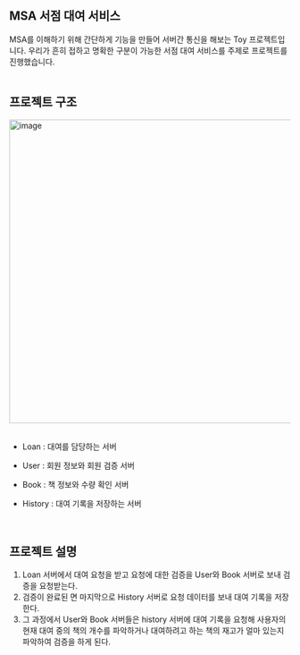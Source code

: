 ## MSA 서점 대여 서비스
MSA를 이해하기 위해 간단하게 기능을 만들어 서버간 통신을 해보는 Toy 프로젝트입니다. 우리가 흔히 접하고 명확한 구분이 가능한 서점 대여 서비스를 주제로 프로젝트를 진행했습니다.
<br/>
<br/>
## 프로젝트 구조
<img width="543" alt="image" src="https://github.com/JaeyoungChoi98/study_toy_MSA/assets/107467750/83a5c4e9-b7e8-4745-90a1-855315474c6b">
<br/>
<br/>

- Loan : 대여를 담당하는 서버

- User : 회원 정보와 회원 검증 서버

- Book : 책 정보와 수량 확인 서버

- History : 대여 기록을 저장하는 서버
<br/>

## 프로젝트 설명
1. Loan 서버에서 대여 요청을 받고 요청에 대한 검증을 User와 Book 서버로 보내 검증을 요청받는다.
2. 검증이 완료된 면 마지막으로 History 서버로 요청 데이터를 보내 대여 기록을 저장한다.
3. 그 과정에서 User와 Book 서버들은 history 서버에 대여 기록을 요청해 사용자의 현재 대여 중의 책의 개수를 파악하거나 대여하려고 하는 책의 재고가 얼마 있는지 파악하여 검증을 하게 된다.
